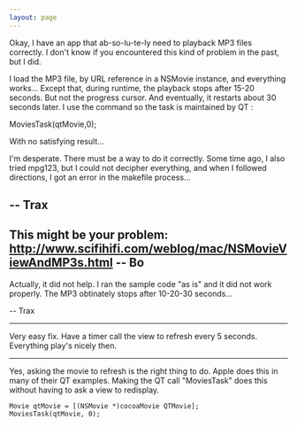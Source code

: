 ```yaml
---
layout: page
---
```


Okay, I have an app that ab-so-lu-te-ly need to playback MP3 files correctly. I don't know if you encountered this kind of problem in the past, but I did.

I load the MP3 file, by URL reference in a NSMovie instance, and everything works... Except that, during runtime, the playback stops after 15-20 seconds. But not the progress cursor. And eventually, it restarts about 30 seconds later. I use the command so the task is maintained by QT :
    
MoviesTask(qtMovie,0);


With no satisfying result...

I'm desperate. There must be a way to do it correctly. Some time ago, I also tried mpg123, but I could not decipher everything, and when I followed directions, I got an error in the makefile process...

-- Trax
----
This might be your problem: http://www.scifihifi.com/weblog/mac/NSMovieViewAndMP3s.html  -- Bo
----

Actually, it did not help. I ran the sample code "as is" and it did not work properly. The MP3 obtinately stops after 10-20-30 seconds...

-- Trax

----

Very easy fix. Have a timer call the view to refresh every 5 seconds. Everything play's nicely then.

----

Yes, asking the movie to refresh is the right thing to do. Apple does this in many of their QT examples. Making the QT call "MoviesTask" does this without having to ask a view to redisplay.

    
    Movie qtMovie = [(NSMovie *)cocoaMovie QTMovie];
    MoviesTask(qtMovie, 0);

